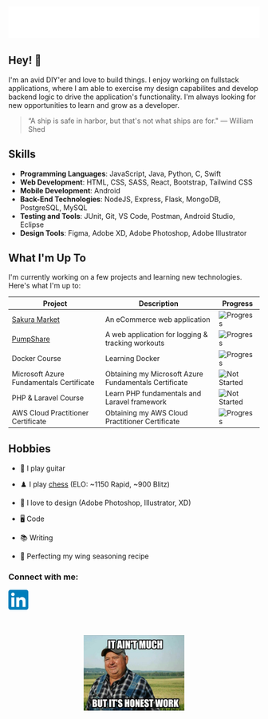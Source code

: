 <div align="center">
  <img src="git_headerGradient.svg"/>
</div>

## Hey! 👋

I'm an avid DIY'er and love to build things. I enjoy working on fullstack applications, where I am able to exercise my design capabilites and develop backend logic to drive the application's functionality. I'm always looking for new opportunities to learn and grow as a developer.

> “A ship is safe in harbor, but that's not what ships are for." — William Shed

## Skills

- **Programming Languages**: JavaScript, Java, Python, C, Swift
- **Web Development**: HTML, CSS, SASS, React, Bootstrap, Tailwind CSS
- **Mobile Development**: Android
- **Back-End Technologies**: NodeJS, Express, Flask, MongoDB, PostgreSQL, MySQL
- **Testing and Tools**: JUnit, Git, VS Code, Postman, Android Studio, Eclipse
- **Design Tools**: Figma, Adobe XD, Adobe Photoshop, Adobe Illustrator

## What I'm Up To

I'm currently working on a few projects and learning new technologies. Here's what I'm up to:

| Project          | Description                                         | Progress |
|------------------|-----------------------------------------------------|----------|
| [Sakura Market](https://github.com/fredschuck/sakura-market)  | An eCommerce web application                        | ![Progress](https://progress-bar.dev/68/?scale=100&width=150&suffix=%)|
| [PumpShare](https://github.com/lukesnc/pumpshare)             | A web application for logging & tracking workouts        | ![Progress](https://progress-bar.dev/52/?scale=100&width=150&suffix=%) |
| Docker Course                                                 | Learning Docker                             | ![Progress](https://progress-bar.dev/80/?scale=100&width=150&suffix=%)  |
| Microsoft Azure Fundamentals Certificate                      | Obtaining my Microsoft Azure Fundamentals Certificate | ![Not Started](https://img.shields.io/badge/not%20started-5A5A5A) |
| PHP & Laravel Course                      | Learn PHP fundamentals and Laravel framework | ![Not Started](https://img.shields.io/badge/not%20started-5A5A5A)  |
| AWS Cloud Practitioner Certificate                            | Obtaining my AWS Cloud Practitioner Certificate           | ![Progress](https://progress-bar.dev/100/?scale=100&width=150&suffix=%) |



<!-- > To learn more about what I've already worked on, check out my [progress tracker](). -->




## Hobbies

- 🎸 I play guitar

- ♟️ I play [chess](https://www.chess.com/member/fredschuck)  (ELO: ~1150 Rapid, ~900 Blitz)

- 🎨 I love to design (Adobe Photoshop, Illustrator, XD)

- 🖥️ Code

- 📚 Writing

- 🍗 Perfecting my wing seasoning recipe

<h3 align="left">Connect with me:</h3>
<p align="left">
<a href="https://linkedin.com/in/fredschuck" target="blank">
 <img src="LinkedIn_icon.svg" width="40"/>
 </a>
</p>

<div align="center">
  <br><br>
  <img src="honest-work.jpg" width="40%" />
</div>